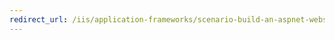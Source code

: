 ```yaml
---
redirect_url: /iis/application-frameworks/scenario-build-an-aspnet-website-on-iis/overview-build-an-asp-net-website-on-iis
---
```

